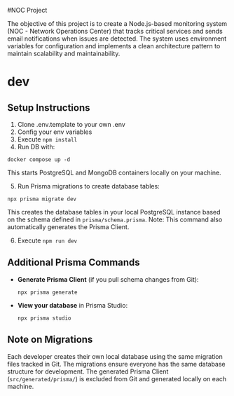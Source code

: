 #NOC Project

The objective of this project is to create a Node.js-based monitoring system (NOC - Network Operations Center) that tracks critical services and sends email notifications when issues are detected. The system uses environment variables for configuration and implements a clean architecture pattern to maintain scalability and maintainability.

# dev

## Setup Instructions

1. Clone .env.template to your own .env
2. Config your env variables
3. Execute `npm install`
4. Run DB with:

```
docker compose up -d
```

This starts PostgreSQL and MongoDB containers locally on your machine.

5. Run Prisma migrations to create database tables:

```
npx prisma migrate dev
```

This creates the database tables in your local PostgreSQL instance based on the schema defined in `prisma/schema.prisma`. Note: This command also automatically generates the Prisma Client.

6. Execute `npm run dev`

## Additional Prisma Commands

- **Generate Prisma Client** (if you pull schema changes from Git):

  ```
  npx prisma generate
  ```

- **View your database** in Prisma Studio:
  ```
  npx prisma studio
  ```

## Note on Migrations

Each developer creates their own local database using the same migration files tracked in Git. The migrations ensure everyone has the same database structure for development. The generated Prisma Client (`src/generated/prisma/`) is excluded from Git and generated locally on each machine.
